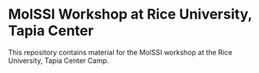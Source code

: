 # MolSSI Workshop at Rice University, Tapia Center

This repository contains material for the MolSSI workshop at the Rice University, Tapia Center Camp.
